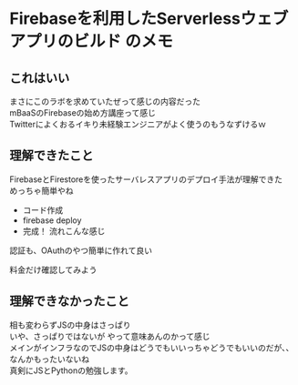 # Firebaseを利用したServerlessウェブアプリのビルド のメモ

## これはいい
まさにこのラボを求めていたぜって感じの内容だった  
mBaaSのFirebaseの始め方講座って感じ  
Twitterによくおるイキり未経験エンジニアがよく使うのもうなずけるｗ

## 理解できたこと
FirebaseとFirestoreを使ったサーバレスアプリのデプロイ手法が理解できた  
めっちゃ簡単やね  
- コード作成
- firebase deploy
- 完成！
流れこんな感じ

認証も、OAuthのやつ簡単に作れて良い

料金だけ確認してみよう

## 理解できなかったこと
相も変わらずJSの中身はさっぱり  
いや、さっぱりではないが やって意味あんのかって感じ  
メインがインフラなのでJSの中身はどうでもいいっちゃどうでもいいのだが、、  
なんかもったいないね  
真剣にJSとPythonの勉強します。